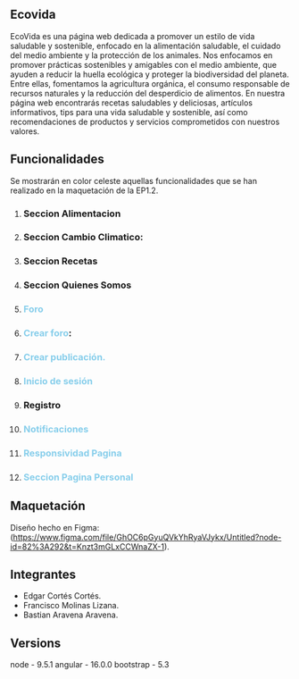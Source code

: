 ## **Ecovida**

EcoVida es una página web dedicada a promover un estilo de vida saludable y sostenible, enfocado en la alimentación saludable, el cuidado del medio ambiente y la protección de los animales. Nos enfocamos en promover prácticas sostenibles y amigables con el medio ambiente, que ayuden a reducir la huella ecológica y proteger la biodiversidad del planeta. Entre ellas, fomentamos la agricultura orgánica, el consumo responsable de recursos naturales y la reducción del desperdicio de alimentos. En nuestra página web encontrarás recetas saludables y deliciosas, artículos informativos, tips para una vida saludable y sostenible, así como recomendaciones de productos y servicios comprometidos con nuestros valores.

## **Funcionalidades**

Se mostrarán en color celeste aquellas funcionalidades que se han realizado en la maquetación de la EP1.2.

1) ### Seccion Alimentacion</span>
2) ### Seccion Cambio Climatico</span>:
3) ### Seccion Recetas</span>
4) ### Seccion Quienes Somos</span>
5) ### <span style="color:skyblue">Foro</span>
6) ### <span style="color:skyblue">Crear foro</span>:
7) ### <span style="color:skyblue">Crear publicación.</span>
8) ### <span style="color:skyblue">Inicio de sesión</span>
9) ### Registro</span>
10) ### <span style="color:skyblue">Notificaciones</span>
11) ### <span style="color:skyblue">Responsividad Pagina</span>
11) ### <span style="color:skyblue">Seccion Pagina Personal</span>



## Maquetación
Diseño hecho en Figma: (https://www.figma.com/file/GhOC6pGyuQVkYhRyaVJykx/Untitled?node-id=82%3A292&t=Knzt3mGLxCCWnaZX-1).

## Integrantes
- Edgar Cortés Cortés.
- Francisco Molinas Lizana.
- Bastian Aravena Aravena.

## Versions
node - 9.5.1
angular - 16.0.0
bootstrap - 5.3
